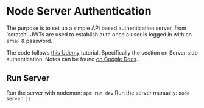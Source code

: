 # Node Server Authentication

The purpose is to set up a simple API based authentication server, from ‘scratch’. JWTs are used to establish auth once a user is logged in with an email & password. 

The code follows [this Udemy](https://www.udemy.com/react-redux-tutorial) tutorial. Specifically the section on Server side authentication. Notes can be found [on Google Docs](https://docs.google.com/document/d/1CM0JQae5Lblo7nQa-zgBRY_6SvKgieE0R4aaS22q0T8/edit?usp=sharing).

## Run Server
Run the server with nodemon: `npm run dev` 
Run the server manually: `node server.js`